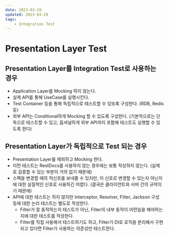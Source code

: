 ```yaml
---
date: 2023-03-29
updated: 2023-03-29
tags:
    - Integration Test
---
```


# Presentation Layer Test



## Presentation Layer를 Integration Test로 사용하는 경우
- Application Layer를 Mocking 하지 않는다.
- 실제 API를 통해 UseCase를 실행시킨다.
- Test Container 등을 통해 독립적으로 테스트할 수 있또록 구성한다. (RDB, Redis 등)
- 외부 API는 Conditional하게 Mocking 할 수 있도록 구성한다. (기본적으로는 단독으로 테스트할 수 있고, 옵셔널하게 외부 API까지 포함해 테스트도 실행할 수 있도록 한다)


## Presentation Layer가 독립적으로 Test 되는 경우
- Presentation Layer를 제외하고 Mocking 한다.
- 이런 테스트는 RestDocs를 사용하지 않는 경우에는 보통 작성하지 않는다. (실제로 검증할 수 있는 부분이 거의 없기 때문에)
- 스펙을 변경할 때의 적신호를 보내줄 수 있지만, 이 신호로 변경할 수 있는지 아닌지에 대한 실질적인 신호로 사용하긴 어렵다. (결국은 클라이언트와 서버 간의 규약이기 때문에)
- API에 대한 테스트는 하지 않지만 Interceptor, Resolver, Filter, Jackson 구성 등에 대한 논리 테스트는 별도로 작성한다.
  - Filter가 잘 동작하는지 테스트가 아닌, Filter의 내부 동작이 어떤일을 해야하는지에 대한 테스트를 작성한다.
  - Filter를 직접 사용해서 테스트하기도 하고, Filter가 DI로 로직을 분리해서 구현되고 있다면 Filter가 사용하는 의존성만 테스트한다.